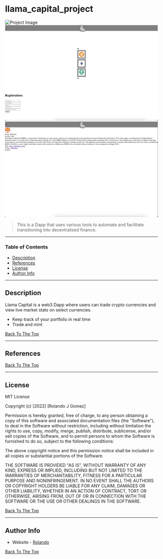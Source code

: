 # llama_capital_project

![Project Image](https://rolando-xyz.github.io/static/images/llamacapitalhome.png)
![Project Image](https://github.com/rolando-xyz/rolando-xyz.github.io/blob/main/static/images/llamacapitalslider.png?raw=true)
![Project Image](https://github.com/rolando-xyz/rolando-xyz.github.io/blob/main/static/images/llamacapitalcoininfo.png?raw=true)

> This is a Dapp that uses various tools to automate and facilitate transitioning into decentralized finance.

---

### Table of Contents

- [Description](#description)
- [References](#references)
- [License](#license)
- [Author Info](#author-info)

---

## Description

Llama Capital is a web3 Dapp where users can trade crypto currencies and view live market stats on select currencies.

- Keep track of your portfolio in real time
- Trade and mint

[Back To The Top](#read-me-template)

---

## References
[Back To The Top](#read-me-template)

---

## License

MIT License

Copyright (c) [2022] [Rolando J Gomez]

Permission is hereby granted, free of charge, to any person obtaining a copy
of this software and associated documentation files (the "Software"), to deal
in the Software without restriction, including without limitation the rights
to use, copy, modify, merge, publish, distribute, sublicense, and/or sell
copies of the Software, and to permit persons to whom the Software is
furnished to do so, subject to the following conditions:

The above copyright notice and this permission notice shall be included in all
copies or substantial portions of the Software.

THE SOFTWARE IS PROVIDED "AS IS", WITHOUT WARRANTY OF ANY KIND, EXPRESS OR
IMPLIED, INCLUDING BUT NOT LIMITED TO THE WARRANTIES OF MERCHANTABILITY,
FITNESS FOR A PARTICULAR PURPOSE AND NONINFRINGEMENT. IN NO EVENT SHALL THE
AUTHORS OR COPYRIGHT HOLDERS BE LIABLE FOR ANY CLAIM, DAMAGES OR OTHER
LIABILITY, WHETHER IN AN ACTION OF CONTRACT, TORT OR OTHERWISE, ARISING FROM,
OUT OF OR IN CONNECTION WITH THE SOFTWARE OR THE USE OR OTHER DEALINGS IN THE
SOFTWARE.

[Back To The Top](#read-me-template)

---

## Author Info

- Website - [Rolando](https://rolando-xyz.github.io/)

[Back To The Top](#read-me-template)
